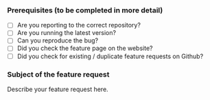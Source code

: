 ### Prerequisites **(to be completed in more detail)**

* [ ] Are you reporting to the correct repository?
* [ ] Are you running the latest version?
* [ ] Can you reproduce the bug?
* [ ] Did you check the feature page on the website?
* [ ] Did you check for existing / duplicate feature requests on Github?

### Subject of the feature request
Describe your feature request here.
